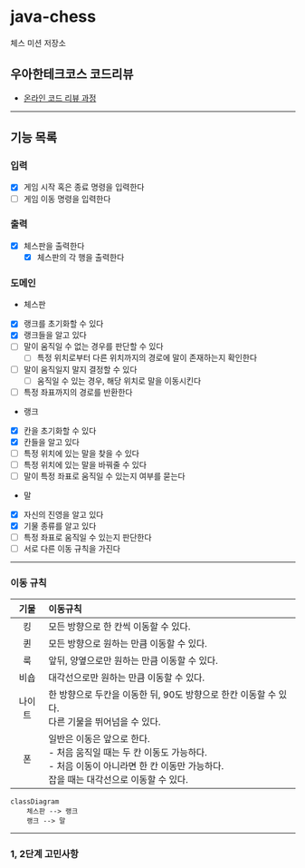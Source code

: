 # java-chess

체스 미션 저장소

## 우아한테크코스 코드리뷰

- [온라인 코드 리뷰 과정](https://github.com/woowacourse/woowacourse-docs/blob/master/maincourse/README.md)

---
## 기능 목록

### 입력
- [x] 게임 시작 혹은 종료 명령을 입력한다
- [ ] 게임 이동 명령을 입력한다

### 출력
- [x] 체스판을 출력한다
  - [x] 체스판의 각 행을 출력한다

### 도메인

- 체스판
- [x] 랭크를 초기화할 수 있다
- [x] 랭크들을 알고 있다
- [ ] 말이 움직일 수 없는 경우를 판단할 수 있다
  - [ ] 특정 위치로부터 다른 위치까지의 경로에 말이 존재하는지 확인한다
- [ ] 말이 움직일지 말지 결정할 수 있다
  - [ ] 움직일 수 있는 경우, 해당 위치로 말을 이동시킨다
- [ ] 특정 좌표까지의 경로를 반환한다

- 랭크
- [x] 칸을 초기화할 수 있다
- [x] 칸들을 알고 있다
- [ ] 특정 위치에 있는 말을 찾을 수 있다
- [ ] 특정 위치에 있는 말을 바꿔줄 수 있다
- [ ] 말이 특정 좌표로 움직일 수 있는지 여부를 묻는다

- 말
- [x] 자신의 진영을 알고 있다
- [x] 기물 종류를 알고 있다
- [ ] 특정 좌표로 움직일 수 있는지 판단한다
- [ ] 서로 다른 이동 규칙을 가진다
  
---

### 이동 규칙
|  기물   | 이동규칙                                                                                |
|:-----:|:------------------------------------------------------------------------------------|
|킹| 모든 방향으로 한 칸씩 이동할 수 있다.                                                              |
|퀸| 모든 방향으로 원하는 만큼 이동할 수 있다.                                                            |
|룩| 앞뒤, 양옆으로만 원하는 만큼 이동할 수 있다.                                                          |
|비숍| 대각선으로만 원하는 만큼 이동할 수 있다.                                                             |
|나이트| 한 방향으로 두칸을 이동한 뒤, 90도 방향으로 한칸 이동할 수 있다.<br/>다른 기물을 뛰어넘을 수 있다.                       |
|폰| 일반은 이동은 앞으로 한다.<br/>- 처음 움직일 때는 두 칸 이동도 가능하다.<br/>- 처음 이동이 아니라면 한 칸 이동만 가능하다.<br/> 잡을 때는 대각선으로 이동할 수 있다. |

```mermaid
classDiagram
    체스판 --> 랭크
    랭크 --> 말
```


---
### 1, 2단계 고민사항
